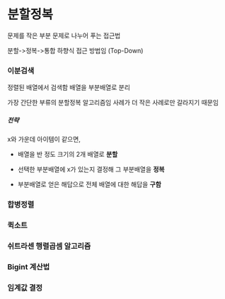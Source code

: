 # 분할정복

문제를 작은 부분 문제로 나누어 푸는 접근법

분할->정복->통합
하향식 접근 방법임 (Top-Down)


### 이분검색

정렬된 배열에서 검색함
배열을 부분배열로 분리

가장 간단한 부류의 분할정복 알고리즘임
사례가 더 작은 사례로만 갈라지기 때문임

##### 전략

x와 가운데 아이템이 같으면,

* 배열을 반 정도 크기의 2개 배열로 **분할**

* 선택한 부분배열에 x가 있는지 결정해 그 부분배열을 **정복**

* 부분배열로 얻은 해답으로 전체 배열에 대한 해답을 **구함**


### 합병정렬

### 퀵소트

### 쉬트라센 행렬곱셈 알고리즘

### Bigint 계산법

### 임계값 결정
